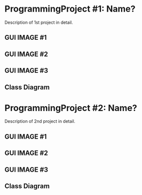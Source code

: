 # ProgrammingProject #1: Name?
Description of 1st project in detail.

## GUI IMAGE #1
## GUI IMAGE #2
## GUI IMAGE #3

## Class Diagram

# ProgrammingProject #2: Name?
Description of 2nd project in detail.

## GUI IMAGE #1
## GUI IMAGE #2
## GUI IMAGE #3

## Class Diagram

